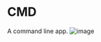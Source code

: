 # CMD
A command line app.
![image](https://github.com/Weies/CMD/assets/70738209/ef6bfbd1-2394-4de8-8057-c4c23b05a73d)
